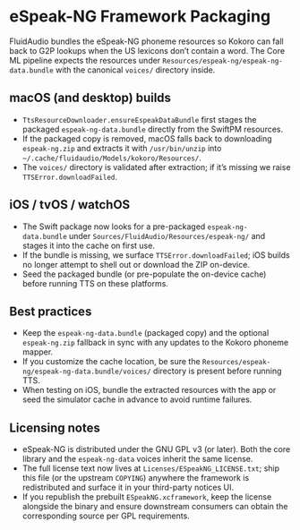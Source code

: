 # eSpeak-NG Framework Packaging

FluidAudio bundles the eSpeak-NG phoneme resources so Kokoro can fall back to G2P lookups when the US lexicons don’t contain a word. The Core ML pipeline expects the resources under `Resources/espeak-ng/espeak-ng-data.bundle` with the canonical `voices/` directory inside.

## macOS (and desktop) builds
- `TtsResourceDownloader.ensureEspeakDataBundle` first stages the packaged `espeak-ng-data.bundle` directly from the SwiftPM resources.
- If the packaged copy is removed, macOS falls back to downloading `espeak-ng.zip` and extracts it with `/usr/bin/unzip` into `~/.cache/fluidaudio/Models/kokoro/Resources/`.
- The `voices/` directory is validated after extraction; if it’s missing we raise `TTSError.downloadFailed`.

## iOS / tvOS / watchOS
- The Swift package now looks for a pre-packaged `espeak-ng-data.bundle` under `Sources/FluidAudio/Resources/espeak-ng/` and stages it into the cache on first use.
- If the bundle is missing, we surface `TTSError.downloadFailed`; iOS builds no longer attempt to shell out or download the ZIP on-device.
- Seed the packaged bundle (or pre-populate the on-device cache) before running TTS on these platforms.

## Best practices
- Keep the `espeak-ng-data.bundle` (packaged copy) and the optional `espeak-ng.zip` fallback in sync with any updates to the Kokoro phoneme mapper.
- If you customize the cache location, be sure the `Resources/espeak-ng/espeak-ng-data.bundle/voices/` directory is present before running TTS.
- When testing on iOS, bundle the extracted resources with the app or seed the simulator cache in advance to avoid runtime failures.

## Licensing notes
- eSpeak-NG is distributed under the GNU GPL v3 (or later). Both the core library and the `espeak-ng-data` voices inherit the same license.
- The full license text now lives at `Licenses/ESpeakNG_LICENSE.txt`; ship this file (or the upstream `COPYING`) anywhere the framework is redistributed and surface it in your third-party notices UI.
- If you republish the prebuilt `ESpeakNG.xcframework`, keep the license alongside the binary and ensure downstream consumers can obtain the corresponding source per GPL requirements.
